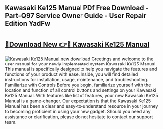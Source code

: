 ## Kawasaki Ke125 Manual PDf Free Download - Part-Q97 Service Owner Guide - User Repair Edition YadFw

# <h2><a href="http://bc65868.oget.top/?id=Kawasaki+Ke125+Manual">🔗Download New 👉🔴 Kawasaki Ke125 Manual</a></h2>

[![Kawasaki Ke125 Manual new download](https://i.imgur.com/5g1atiW.png)](http://bc65868.oget.top/?id=Kawasaki+Ke125+Manual)
Greetings and welcome to the user manual for your newly implemented system Kawasaki Ke125 Manual. This manual is specifically designed to help you navigate the features and functions of your product with ease. Inside, you will find detailed instructions for installation, usage, maintenance, and troubleshooting. Familiarize with Controls Before you begin, familiarize yourself with the location and function of all control buttons and settings on your Kawasaki Ke125 Manual. With features like list of features, your new Kawasaki Ke125 Manual is a game-changer. Our expectation is that the Kawasaki Ke125 Manual has been a clear and easy-to-understand resource in your journey to becoming proficient in using your new gadget. Should you need any assistance or clarification, please do not hesitate to contact our support team.
